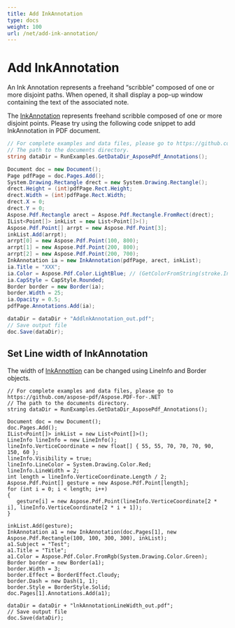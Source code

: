 ```yaml
---
title: Add InkAnnotation
type: docs
weight: 100
url: /net/add-ink-annotation/
---
```

# Add InkAnnotation

An Ink Annotation represents a freehand “scribble” composed of one or more disjoint paths. When opened, it shall display a pop-up window containing the text of the associated note.

The [InkAnnotation](https://apireference.aspose.com/pdf/net/aspose.pdf.annotations/inkannotation) represents freehand scribble composed of one or more disjoint points. Please try using the following code snippet to add InkAnnotation in PDF document.
```csharp
// For complete examples and data files, please go to https://github.com/aspose-pdf/Aspose.PDF-for-.NET
// The path to the documents directory.
string dataDir = RunExamples.GetDataDir_AsposePdf_Annotations();

Document doc = new Document();
Page pdfPage = doc.Pages.Add();
System.Drawing.Rectangle drect = new System.Drawing.Rectangle();
drect.Height = (int)pdfPage.Rect.Height;
drect.Width = (int)pdfPage.Rect.Width;
drect.X = 0;
drect.Y = 0;
Aspose.Pdf.Rectangle arect = Aspose.Pdf.Rectangle.FromRect(drect);
IList<Point[]> inkList = new List<Point[]>();
Aspose.Pdf.Point[] arrpt = new Aspose.Pdf.Point[3];
inkList.Add(arrpt);
arrpt[0] = new Aspose.Pdf.Point(100, 800);
arrpt[1] = new Aspose.Pdf.Point(200, 800);
arrpt[2] = new Aspose.Pdf.Point(200, 700);
InkAnnotation ia = new InkAnnotation(pdfPage, arect, inkList);
ia.Title = "XXX";
ia.Color = Aspose.Pdf.Color.LightBlue; // (GetColorFromString(stroke.InkColor));
ia.CapStyle = CapStyle.Rounded;
Border border = new Border(ia);
border.Width = 25;
ia.Opacity = 0.5;
pdfPage.Annotations.Add(ia);

dataDir = dataDir + "AddlnkAnnotation_out.pdf";
// Save output file
doc.Save(dataDir);
```
## Set Line width of InkAnnotation
The width of [InkAnnottion](https://apireference.aspose.com/pdf/net/aspose.pdf.annotations/inkannotation) can be changed using LineInfo and Border objects.
```
// For complete examples and data files, please go to https://github.com/aspose-pdf/Aspose.PDF-for-.NET
// The path to the documents directory.
string dataDir = RunExamples.GetDataDir_AsposePdf_Annotations();

Document doc = new Document();
doc.Pages.Add();
IList<Point[]> inkList = new List<Point[]>();
LineInfo lineInfo = new LineInfo();
lineInfo.VerticeCoordinate = new float[] { 55, 55, 70, 70, 70, 90, 150, 60 };
lineInfo.Visibility = true;
lineInfo.LineColor = System.Drawing.Color.Red;
lineInfo.LineWidth = 2;
int length = lineInfo.VerticeCoordinate.Length / 2;
Aspose.Pdf.Point[] gesture = new Aspose.Pdf.Point[length];
for (int i = 0; i < length; i++)
{
   gesture[i] = new Aspose.Pdf.Point(lineInfo.VerticeCoordinate[2 * i], lineInfo.VerticeCoordinate[2 * i + 1]);
}

inkList.Add(gesture);
InkAnnotation a1 = new InkAnnotation(doc.Pages[1], new Aspose.Pdf.Rectangle(100, 100, 300, 300), inkList);
a1.Subject = "Test";
a1.Title = "Title";
a1.Color = Aspose.Pdf.Color.FromRgb(System.Drawing.Color.Green);
Border border = new Border(a1);
border.Width = 3;
border.Effect = BorderEffect.Cloudy;
border.Dash = new Dash(1, 1);
border.Style = BorderStyle.Solid;
doc.Pages[1].Annotations.Add(a1);

dataDir = dataDir + "lnkAnnotationLineWidth_out.pdf";
// Save output file
doc.Save(dataDir);
```
